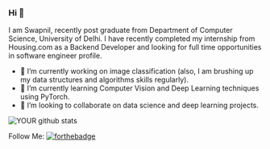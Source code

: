 ### Hi 👋
I am Swapnil, recently post graduate from Department of Computer Science, University of Delhi. I have recently completed my internship from Housing.com as a Backend Developer and looking for full time opportunities in software engineer profile.
- 🔭 I’m currently working on image classification (also, I am brushing up my data structures and algorithms skills regularly).
- 🌱 I’m currently learning Computer Vision and Deep Learning techniques using PyTorch.
- 🤝 I’m looking to collaborate on data science and deep learning projects. 

![YOUR github stats](https://github-readme-stats.vercel.app/api?username=SwapnilMadaan)

Follow Me:
[![forthebadge](https://img.shields.io/github/followers/SwapnilMadaan?label=GitHub&style=social)](https://github.com/SwapnilMadaan)
